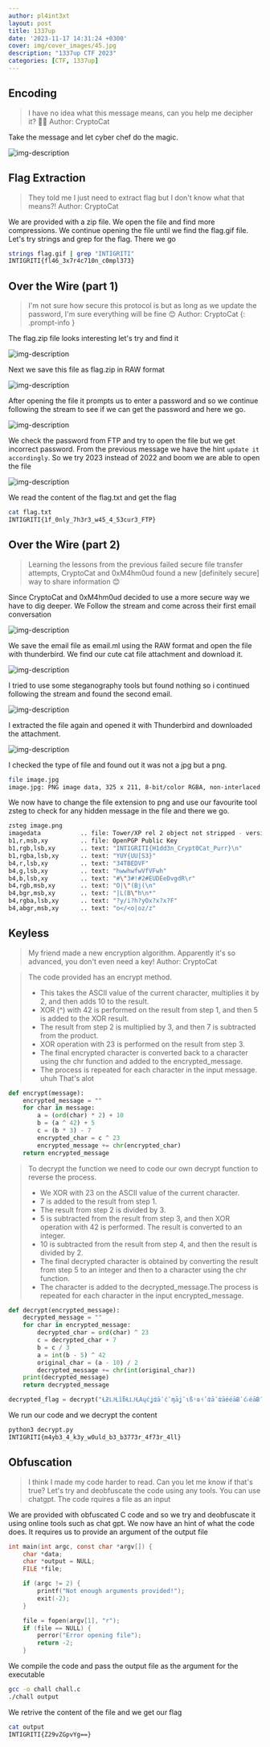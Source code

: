 ```yaml
---
author: pl4int3xt
layout: post
title: 1337up
date: '2023-11-17 14:31:24 +0300'
cover: img/cover_images/45.jpg
description: "1337up CTF 2023"
categories: [CTF, 1337up]
---
```


## Encoding

> I have no idea what this message means, can you help me decipher it? 👨‍💻
Author: CryptoCat

Take the message and let cyber chef do the magic.

![img-description](/img/1337/1.png)

##  Flag Extraction
> They told me I just need to extract flag but I don't know what that means?!
Author: CryptoCat

We are provided with a zip file. We open the file and find more compressions. We continue opening the file until we find the flag.gif file. Let's try strings and grep for the flag. There we go
```bash
strings flag.gif | grep "INTIGRITI"
INTIGRITI{fl46_3x7r4c710n_c0mpl373}
```

## Over the Wire (part 1)
> I'm not sure how secure this protocol is but as long as we update the password, I'm sure everything will be fine 😊
Author: CryptoCat
{: .prompt-info }

The flag.zip file looks interesting let's try and find it

![img-description](/img/1337/3.png)

Next we save this file as flag.zip in RAW format

![img-description](/img/1337/4.png)

After opening the file it prompts us to enter a password and so we continue following the stream to see if we can get the password and here we go.

![img-description](/img/1337/5.png)

We check the password from FTP and try to open the file but we get incorrect password. From the previous message we have the hint ```update it accordingly```. So we try 2023 instead of 2022 and boom we are able to open the file

![img-description](/img/1337/2.png)

We read the content of the flag.txt and get the flag

```bash
cat flag.txt
INTIGRITI{1f_0nly_7h3r3_w45_4_53cur3_FTP}
```

## Over the Wire (part 2)
> Learning the lessons from the previous failed secure file transfer attempts, CryptoCat and 0xM4hm0ud found a new [definitely secure] way to share information 😊

Since CryptoCat and 0xM4hm0ud decided to use a more secure way we have to dig deeper. We Follow the stream and come across their first email conversation

![img-description](/img/1337/6.png)

We save the email file as email.ml using the RAW format and open the file with thunderbird. We find our cute cat file attachment and download it.

![img-description](/img/1337/7.png)

I tried to use some steganography tools but found nothing so i continued following the stream and found the second email.

![img-description](/img/1337/8.png)

I extracted the file again and opened it with Thunderbird and downloaded the attachment.

![img-description](/img/1337/9.png)

I checked the type of file and found out it was not a jpg but a png.

```bash
file image.jpg
image.jpg: PNG image data, 325 x 211, 8-bit/color RGBA, non-interlaced
```

We now have to change the file extension to png and use our favourite tool zsteg to check for any hidden message in the file and there we go.

```bash
zsteg image.png
imagedata           .. file: Tower/XP rel 2 object not stripped - version 258
b1,r,msb,xy         .. file: OpenPGP Public Key
b1,rgb,lsb,xy       .. text: "INTIGRITI{H1dd3n_Crypt0Cat_Purr}\n"
b1,rgba,lsb,xy      .. text: "YUY{UU[S3}"
b4,r,lsb,xy         .. text: "34TBEDVF"
b4,g,lsb,xy         .. text: "hwwhwfwVfVFwh"
b4,b,lsb,xy         .. text: "#\"3#!#2#EUDEeDvgdR\r"
b4,rgb,msb,xy       .. text: "O|\"(Bj(\n"
b4,bgr,msb,xy       .. text: "|L(B\"h\n*"
b4,rgba,lsb,xy      .. text: "?y/i?h?yOx?x?x?F"
b4,abgr,msb,xy      .. text: "o</<o|oz/z"
```
## Keyless
> My friend made a new encryption algorithm. Apparently it's so advanced, you don't even need a key!
Author: CryptoCat

>The code provided has an encrypt method.
>* This takes the ASCII value of the current character, multiplies it by 2, and then adds 10 to the result.
>* XOR (^) with 42 is performed on the result from step 1, and then 5 is added to the XOR result.
>* The result from step 2 is multiplied by 3, and then 7 is subtracted from the product.
>* XOR operation with 23 is performed on the result from step 3. 
>* The final encrypted character is converted back to a character using the chr function and added to the encrypted_message.
>* The process is repeated for each character in the input message. uhuh That's alot

 
```python
def encrypt(message):
    encrypted_message = ""
    for char in message:
        a = (ord(char) * 2) + 10
        b = (a ^ 42) + 5
        c = (b * 3) - 7
        encrypted_char = c ^ 23
        encrypted_message += chr(encrypted_char)
    return encrypted_message
```
>To decrypt the function we need to code our own decrypt function to reverse the process. 
>* We XOR with 23 on the ASCII value of the current character.
>* 7 is added to the result from step 1.
>* The result from step 2 is divided by 3.
>* 5 is subtracted from the result from step 3, and then XOR operation with 42 is performed. The result is converted to an integer.
>* 10 is subtracted from the result from step 4, and then the result is divided by 2. 
>* The final decrypted character is obtained by converting the result from step 5 to an integer and then to a character using the chr function. 
>* The character is added to the decrypted_message.The process is repeated for each character in the input encrypted_message.

```python
def decrypt(encrypted_message):
    decrypted_message = ""
    for char in encrypted_message:
        decrypted_char = ord(char) ^ 23
        c = decrypted_char + 7
        b = c / 3
        a = int(b - 5) ^ 42
        original_char = (a - 10) / 2
        decrypted_message += chr(int(original_char))
    print(decrypted_message)
    return decrypted_message

decrypted_flag = decrypt("ȽƻǇȽȉƃȽǇȽΑɥćʝʣāʹćʹɱāʝʹɩßʵɷ˧ʹʣāʹʣāééāɃʹć˫éāɃʹćɷɷ΅")
```
We run our code and we decrypt the content 
```bash
python3 decrypt.py
INTIGRITI{m4yb3_4_k3y_w0uld_b3_b3773r_4f73r_4ll}
```

## Obfuscation
> I think I made my code harder to read. Can you let me know if that's true?
Let's try and deobfuscate the code using any tools. You can use chatgpt. The code rquires a file as an input

We are provided with obfuscated C code and so we try and deobfuscate it using online tools such as chat gpt. We now have an hint of what the code does. It requires us to provide an argument of the output file

```c
int main(int argc, const char *argv[]) {
    char *data;
    char *output = NULL;
    FILE *file;

    if (argc != 2) {
        printf("Not enough arguments provided!");
        exit(-2);
    }

    file = fopen(argv[1], "r");
    if (file == NULL) {
        perror("Error opening file");
        return -2;
    }
```
We compile the code and pass the output file as the argument for the executable
```bash
gcc -o chall chall.c
./chall output
```
We retrive the content of the file and we get our flag
```bash
cat output
INTIGRITI{Z29vZGpvYg==}
```
